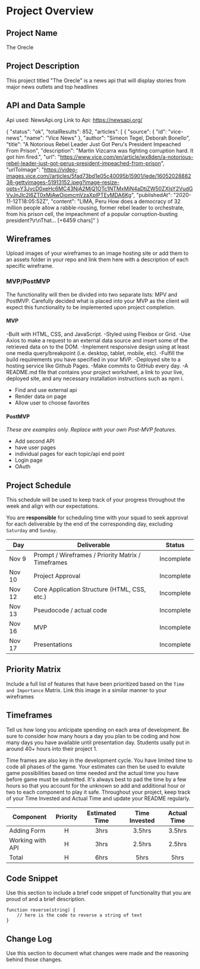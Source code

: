 # Project Overview

## Project Name

The Orecle

## Project Description

This project titled "The Orecle" is a news api that will display stories from major news outlets and top headlines 

## API and Data Sample
Api used: NewsApi.org
Link to Api: https://newsapi.org/


{
    "status": "ok",
    "totalResults": 852,
    "articles": [
        {
            "source": {
                "id": "vice-news",
                "name": "Vice News"
            },
            "author": "Simeon Tegel, Deborah Bonello",
            "title": "A Notorious Rebel Leader Just Got Peru's President Impeached From Prison",
            "description": "Martín Vizcarra was fighting corruption hard. It got him fired.",
            "url": "https://www.vice.com/en/article/wx8den/a-notorious-rebel-leader-just-got-perus-president-impeached-from-prison",
            "urlToImage": "https://video-images.vice.com//articles/5fad73bd1e05c40095b15901/lede/1605202888238-gettyimages-51913152.jpeg?image-resize-opts=Y3JvcD0xeHc6MC43NjA2MjQ1OTc1NTMxMjN4aDtjZW50ZXIsY2VudGVyJnJlc2l6ZT0xMjAwOiomcmVzaXplPTEyMDA6Kg",
            "publishedAt": "2020-11-12T18:05:52Z",
            "content": "LIMA, Peru How does a democracy of 32 million people allow a rabble-rousing, former rebel leader to orchestrate, from his prison cell, the impeachment of a popular corruption-busting president?\r\nThat… [+6459 chars]"
        }

## Wireframes

Upload images of your wireframes to an image hosting site or add them to an assets folder in your repo and link them here with a description of each specific wireframe.

### MVP/PostMVP

The functionality will then be divided into two separate lists: MPV and PostMVP.  Carefully decided what is placed into your MVP as the client will expect this functionality to be implemented upon project completion.  

#### MVP 

-Built with HTML, CSS, and JavaScript.
-Styled using Flexbox or Grid.
-Use Axios to make a request to an external data source and insert some of the retrieved data on to the DOM.
-Implement responsive design using at least one media query/breakpoint (i.e. desktop, tablet, mobile, etc).
-Fulfill the build requirements you have specified in your MVP.
-Deployed site to a hosting service like Github Pages.
-Make commits to GitHub every day.
-A README.md file that contains your project worksheet, a link to your live, deployed site, and any necessary installation instructions such as npm i.

- Find and use external api 
- Render data on page 
- Allow user to choose favorites 

#### PostMVP  
*These are examples only. Replace with your own Post-MVP features.*

- Add second API
- have user pages
- individual pages for each topic/api end point
- Login page
- OAuth

## Project Schedule

This schedule will be used to keep track of your progress throughout the week and align with our expectations.  

You are **responsible** for scheduling time with your squad to seek approval for each deliverable by the end of the corresponding day, excluding `Saturday` and `Sunday`.

|  Day | Deliverable | Status
|---|---| ---|
|Nov 9| Prompt / Wireframes / Priority Matrix / Timeframes | Incomplete
|Nov 10| Project Approval | Incomplete
|Nov 12| Core Application Structure (HTML, CSS, etc.) | Incomplete
|Nov 13| Pseudocode / actual code | Incomplete
|Nov 16| MVP | Incomplete
|Nov 17| Presentations | Incomplete

## Priority Matrix

Include a full list of features that have been prioritized based on the `Time and Importance` Matrix.  Link this image in a similar manner to your wireframes

## Timeframes

Tell us how long you anticipate spending on each area of development. Be sure to consider how many hours a day you plan to be coding and how many days you have available until presentation day. Students usally put in around 40+ hours into their project 1.

Time frames are also key in the development cycle.  You have limited time to code all phases of the game.  Your estimates can then be used to evalute game possibilities based on time needed and the actual time you have before game must be submitted. It's always best to pad the time by a few hours so that you account for the unknown so add and additional hour or two to each component to play it safe. Throughout your project, keep track of your Time Invested and Actual Time and update your README regularly.

| Component | Priority | Estimated Time | Time Invested | Actual Time |
| --- | :---: |  :---: | :---: | :---: |
| Adding Form | H | 3hrs| 3.5hrs | 3.5hrs |
| Working with API | H | 3hrs| 2.5hrs | 2.5hrs |
| Total | H | 6hrs| 5hrs | 5hrs |

## Code Snippet

Use this section to include a brief code snippet of functionality that you are proud of and a brief description.  

```
function reverse(string) {
	// here is the code to reverse a string of text
}
```

## Change Log
 Use this section to document what changes were made and the reasoning behind those changes.  
